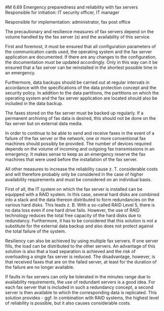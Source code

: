 #M 6.69 Emergency preparedness and reliability with fax servers
Responsible for initiation: IT security officer, IT manager

Responsible for implementation: administrator, fax post office

The precautionary and resilience measures of fax servers depend on the volume handled by the fax server (s) and the availability of this service.

First and foremost, it must be ensured that all configuration parameters of the communication cards used, the operating system and the fax server application are documented. If there are any changes to the configuration, the documentation must be updated accordingly. Only in this way can it be ensured that a fax server can be reinstalled in the shortest possible time in an emergency.

Furthermore, data backups should be carried out at regular intervals in accordance with the specifications of the data protection concept and the security policy. In addition to the data partitions, the partitions on which the operating system and the fax server application are located should also be included in the data backup.

The faxes stored on the fax server must be backed up regularly. If a permanent archiving of fax data is desired, this should not be done on the fax server but on external data media.

In order to continue to be able to send and receive faxes in the event of a failure of the fax server or the network, one or more conventional fax machines should possibly be provided. The number of devices required depends on the volume of incoming and outgoing fax transmissions in an emergency. It makes sense to keep as an emergency reserve the fax machines that were used before the installation of the fax server.

All other measures to increase the reliability cause z. T. considerable costs and will therefore probably only be considered in the case of higher availability requirements and must be considered on an individual basis.

First of all, the IT system on which the fax server is installed can be equipped with a RAID system. In this case, several hard disks are combined into a stack and the data thereon distributed to form redundancies on the various hard disks. This leads z. B. With a so-called RAID Level 5, there is no data loss even if one hard drive fails. However, the use of RAID technology reduces the total free capacity of the hard disks due to redundancy. Furthermore, it has to be considered that this solution is not a substitute for the external data backup and also does not protect against the total failure of the system.

Resiliency can also be achieved by using multiple fax servers. If one server fills, the load can be distributed to the other servers. An advantage of this solution is also that a load separation is achieved and the risk of overloading a single fax server is reduced. The disadvantage, however, is that received faxes that are on the failed server, at least for the duration of the failure are no longer available.

If faults in fax servers can only be tolerated in the minutes range due to availability requirements, the use of redundant servers is a good idea. For each fax server that is included in such a redundancy concept, a second server is then available to which the corresponding data is replicated. This solution provides - ggf. In combination with RAID systems, the highest level of reliability is possible, but it also causes considerable costs.



